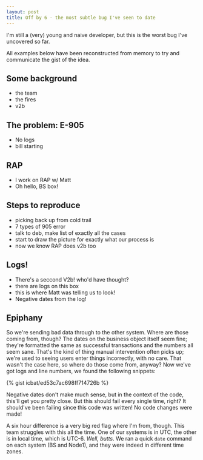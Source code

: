 ```yaml
---
layout: post
title: Off by 6 - the most subtle bug I've seen to date
---
```


I'm still a (very) young and naive developer, but this is the worst bug I've uncovered so far.

All examples below have been reconstructed from memory to try and communicate the gist of the idea.

## Some background

- the team
- the fires
- v2b

## The problem:  E-905

- No logs
- bill starting

## RAP

- I work on RAP w/ Matt
- Oh hello, BS box!

## Steps to reproduce

- picking back up from cold trail
- 7 types of 905 error
- talk to deb, make list of exactly all the cases
- start to draw the picture for exactly what our process is
- now we know RAP does v2b too

## Logs!

- There's a seccond V2b! who'd have thought?
- there are logs on this box
- this is where Matt was telling us to look!
- Negative dates from the log!

## Epiphany

So we're sending bad data through to the other system. Where are those coming from, though? The dates on the business object itself seem fine; they're formatted the same as successful transactions and the numbers all seem sane. That's the kind of thing manual intervention often picks up; we're used to seeing users enter things incorrectly, with no care. That wasn't the case here, so where do those come from, anyway? Now we've got logs and line numbers, we found the following snippets:

{% gist icbat/ed53c7ac698ff714726b %}

Negative dates don't make much sense, but in the context of the code, this'll get you pretty close. But this should fail every single time, right? It should've been failing since this code was written! No code changes were made!

A six hour difference is a very big red flag where I'm from, though. This team struggles with this all the time. One of our systems is in UTC, the other is in local time, which is UTC-6. _Well, butts_. We ran a quick `date` command on each system (BS and Node1), and they were indeed in different time zones. 
